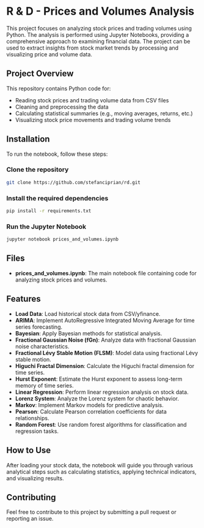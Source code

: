 # R & D - Prices and Volumes Analysis

This project focuses on analyzing stock prices and trading volumes using Python. The analysis is performed using Jupyter Notebooks, providing a comprehensive approach to examining financial data. The project can be used to extract insights from stock market trends by processing and visualizing price and volume data.

## Project Overview

This repository contains Python code for:

- Reading stock prices and trading volume data from CSV files
- Cleaning and preprocessing the data
- Calculating statistical summaries (e.g., moving averages, returns, etc.)
- Visualizing stock price movements and trading volume trends

## Installation

To run the notebook, follow these steps:

### Clone the repository

```bash
git clone https://github.com/stefanciprian/rd.git
```

### Install the required dependencies

```bash
pip install -r requirements.txt
```

### Run the Jupyter Notebook

```bash
jupyter notebook prices_and_volumes.ipynb
```

## Files

- **prices_and_volumes.ipynb**: The main notebook file containing code for analyzing stock prices and volumes.

## Features

- **Load Data**: Load historical stock data from CSV/yfinance.
- **ARIMA**: Implement AutoRegressive Integrated Moving Average for time series forecasting.
- **Bayesian**: Apply Bayesian methods for statistical analysis.
- **Fractional Gaussian Noise (fGn)**: Analyze data with fractional Gaussian noise characteristics.
- **Fractional Lévy Stable Motion (FLSM)**: Model data using fractional Lévy stable motion.
- **Higuchi Fractal Dimension**: Calculate the Higuchi fractal dimension for time series.
- **Hurst Exponent**: Estimate the Hurst exponent to assess long-term memory of time series.
- **Linear Regression**: Perform linear regression analysis on stock data.
- **Lorenz System**: Analyze the Lorenz system for chaotic behavior.
- **Markov**: Implement Markov models for predictive analysis.
- **Pearson**: Calculate Pearson correlation coefficients for data relationships.
- **Random Forest**: Use random forest algorithms for classification and regression tasks.

## How to Use

After loading your stock data, the notebook will guide you through various analytical steps such as calculating statistics, applying technical indicators, and visualizing results.

## Contributing

Feel free to contribute to this project by submitting a pull request or reporting an issue.
